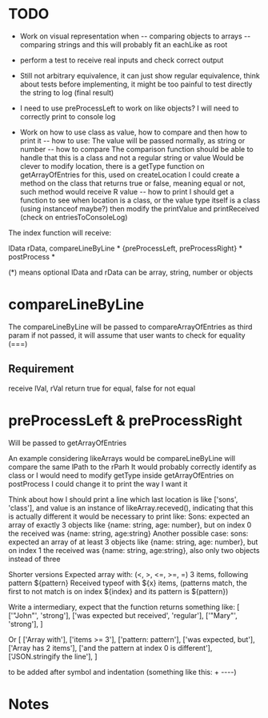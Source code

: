 # TODO
- Work on visual representation when
-- comparing objects to arrays
-- comparing strings and this will probably fit an eachLike as root
- perform a test to receive real inputs and check correct output

- Still not arbitrary equivalence, it can just show regular equivalence, think about tests before implementing, it might be too painful to test directly the string to log (final result)

- I need to use preProcessLeft to work on like objects?
	I will need to correctly print to console log

- Work on how to use class as value, how to compare and then how to print it
-- how to use:
The value will be passed normally, as string or number
-- how to compare
The comparison function should be able to handle that this is a class and not a regular string or value
Would be clever to modify location, there is a getType function on getArrayOfEntries for this, used on createLocation
I could create a method on the class that returns true or false, meaning equal or not, such method would receive R value
-- how to print
I should get a function to see when location is a class, or the value type itself is a class (using instanceof maybe?) then modify the printValue and printReceived (check on entriesToConsoleLog)

The index function will receive:

lData
rData,
compareLineByLine *
{preProcessLeft, preProcessRight} *
postProcess *

(*) means optional
lData and rData can be array, string, number or objects

# compareLineByLine
The compareLineByLine will be passed to compareArrayOfEntries as third param
if not passed, it will assume that user wants to check for equality (===)
## Requirement
receive lVal, rVal
return true for equal, false for not equal

# preProcessLeft & preProcessRight
Will be passed to getArrayOfEntries

An example considering likeArrays would be
compareLineByLine will compare the same lPath to the rParh 
It would probably correctly identify as class or I would need to modify getType inside getArrayOfEntries
on postProcess I could change it to print the way I want it

Think about how I should print a line which last location is like ['sons', 'class'], and value is an instance of likeArray.receved(), indicating that this is actually different
it would be necessary to print like:
Sons: expected an array of exactly 3 objects like {name: string, age: number}, but on index 0 the received was {name: string, age:string}
Another possible case:
sons: expected an array of at least 3 objects like {name: string, age: number}, but on index 1 the received was {name: string, age:string}, also only two objects instead of three

Shorter versions
Expected array with: (<, >, <=, >=, =) 3 items, following pattern ${pattern}
Received typeof with ${x} items, (patterns match, the first to not match is on index ${index} and its pattern is ${pattern})

Write a intermediary, expect that the function returns something like: 
[
	['"John"', 'strong'],
	['was expected but received', 'regular'],
	['"Mary"', 'strong'],
]

Or [
	['Array with'],
	['items >= 3'],
	['pattern: pattern'],
	['was expected, but'],
	['Array has 2 items'],
	['and the pattern at index 0 is different'],
	['JSON.stringify the line'],
]

to be added after symbol and indentation (something like this: + ----)
# Notes
